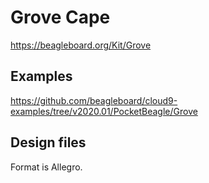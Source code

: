 # Grove Cape
https://beagleboard.org/Kit/Grove

## Examples
https://github.com/beagleboard/cloud9-examples/tree/v2020.01/PocketBeagle/Grove 

## Design files
Format is Allegro.

